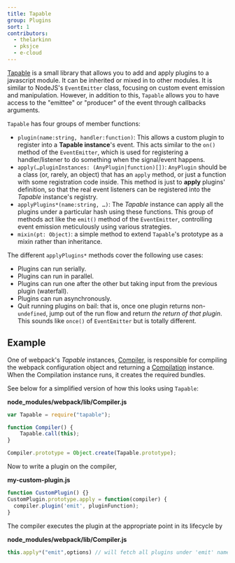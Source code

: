 ```yaml
---
title: Tapable
group: Plugins
sort: 1
contributors:
  - thelarkinn
  - pksjce
  - e-cloud
---
```


[Tapable](https://github.com/webpack/tapable) is a small library that allows you to add and apply plugins to a javascript module. It can be inherited or mixed in to other modules. It is similar to NodeJS's `EventEmitter` class, focusing on custom event emission and manipulation. However, in addition to this, `Tapable` allows you to have access to the "emittee" or "producer" of the event through callbacks arguments.

`Tapable` has four groups of member functions:

- `plugin(name:string, handler:function)`: This allows a custom plugin to register into a **Tapable instance**'s event. This acts similar to the `on()` method of the `EventEmitter`, which is used for registering a handler/listener to do something when the signal/event happens.
- `apply(…pluginInstances: (AnyPlugin|function)[])`: `AnyPlugin` should be a class (or, rarely, an object) that has an `apply` method, or just a function with some registration code inside. This method is just to **apply** plugins' definition, so that the real event listeners can be registered into the _Tapable_ instance's registry.
- `applyPlugins*(name:string, …)`: The _Tapable_ instance can apply all the plugins under a particular hash using these functions. This group of methods act like the `emit()` method of the `EventEmitter`, controlling event emission meticulously using various strategies.
- `mixin(pt: Object)`: a simple method to extend `Tapable`'s prototype as a mixin rather than inheritance.

The different `applyPlugins*` methods cover the following use cases:

- Plugins can run serially.
- Plugins can run in parallel.
- Plugins can run one after the other but taking input from the previous plugin (waterfall).
- Plugins can run asynchronously.
- Quit running plugins on bail: that is, once one plugin returns non-`undefined`, jump out of the run flow and return _the return of that plugin_. This sounds like `once()` of `EventEmitter` but is totally different.


## Example

One of webpack's _Tapable_ instances, [Compiler](/api/compiler), is responsible for compiling the webpack configuration object and returning a [Compilation](/api/compilation) instance. When the Compilation instance runs, it creates the required bundles.

See below for a simplified version of how this looks using `Tapable`:

__node_modules/webpack/lib/Compiler.js__

``` js
var Tapable = require("tapable");

function Compiler() {
	Tapable.call(this);
}

Compiler.prototype = Object.create(Tapable.prototype);
```

Now to write a plugin on the compiler,

__my-custom-plugin.js__

``` js
function CustomPlugin() {}
CustomPlugin.prototype.apply = function(compiler) {
  compiler.plugin('emit', pluginFunction);
}
```

The compiler executes the plugin at the appropriate point in its lifecycle by

__node_modules/webpack/lib/Compiler.js__

``` js
this.apply*("emit",options) // will fetch all plugins under 'emit' name and run them.
```

